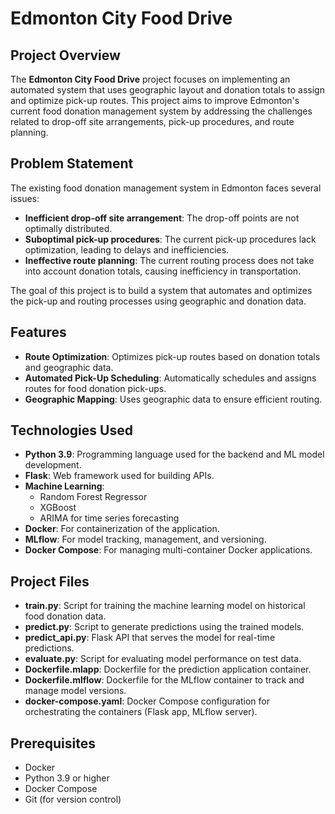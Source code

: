 # Edmonton City Food Drive

## Project Overview
The **Edmonton City Food Drive** project focuses on implementing an automated system that uses geographic layout and donation totals to assign and optimize pick-up routes. This project aims to improve Edmonton's current food donation management system by addressing the challenges related to drop-off site arrangements, pick-up procedures, and route planning.

## Problem Statement
The existing food donation management system in Edmonton faces several issues:
- **Inefficient drop-off site arrangement**: The drop-off points are not optimally distributed.
- **Suboptimal pick-up procedures**: The current pick-up procedures lack optimization, leading to delays and inefficiencies.
- **Ineffective route planning**: The current routing process does not take into account donation totals, causing inefficiency in transportation.

The goal of this project is to build a system that automates and optimizes the pick-up and routing processes using geographic and donation data.

## Features
- **Route Optimization**: Optimizes pick-up routes based on donation totals and geographic data.
- **Automated Pick-Up Scheduling**: Automatically schedules and assigns routes for food donation pick-ups.
- **Geographic Mapping**: Uses geographic data to ensure efficient routing.

## Technologies Used
- **Python 3.9**: Programming language used for the backend and ML model development.
- **Flask**: Web framework used for building APIs.
- **Machine Learning**:
  - Random Forest Regressor
  - XGBoost
  - ARIMA for time series forecasting
- **Docker**: For containerization of the application.
- **MLflow**: For model tracking, management, and versioning.
- **Docker Compose**: For managing multi-container Docker applications.

## Project Files

- **train.py**: Script for training the machine learning model on historical food donation data.
- **predict.py**: Script to generate predictions using the trained models.
- **predict_api.py**: Flask API that serves the model for real-time predictions.
- **evaluate.py**: Script for evaluating model performance on test data.
- **Dockerfile.mlapp**: Dockerfile for the prediction application container.
- **Dockerfile.mlflow**: Dockerfile for the MLflow container to track and manage model versions.
- **docker-compose.yaml**: Docker Compose configuration for orchestrating the containers (Flask app, MLflow server).
  
## Prerequisites
- Docker
- Python 3.9 or higher
- Docker Compose
- Git (for version control)